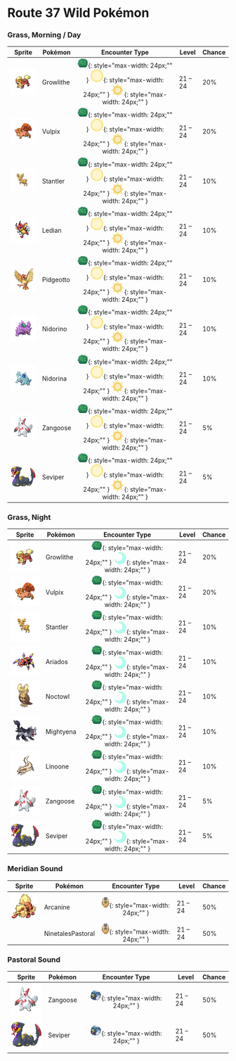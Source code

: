 # Route 37 Wild Pokémon

### Grass, Morning / Day

| Sprite | Pokémon | Encounter Type | Level | Chance |
|:------:|---------|:--------------:|-------|--------|
| ![Growlithe](../../assets/sprites/growlithe/front.gif "Growlithe") | Growlithe | ![Grass](../../assets/encounter_types/grass.png "Grass"){: style="max-width: 24px;"" } ![Morning](../../assets/encounter_types/morning.png "Morning"){: style="max-width: 24px;"" } ![Day](../../assets/encounter_types/day.png "Day"){: style="max-width: 24px;"" } | 21 – 24 | 20% |
| ![Vulpix](../../assets/sprites/vulpix/front.gif "Vulpix") | Vulpix | ![Grass](../../assets/encounter_types/grass.png "Grass"){: style="max-width: 24px;"" } ![Morning](../../assets/encounter_types/morning.png "Morning"){: style="max-width: 24px;"" } ![Day](../../assets/encounter_types/day.png "Day"){: style="max-width: 24px;"" } | 21 – 24 | 20% |
| ![Stantler](../../assets/sprites/stantler/front.gif "Stantler") | Stantler | ![Grass](../../assets/encounter_types/grass.png "Grass"){: style="max-width: 24px;"" } ![Morning](../../assets/encounter_types/morning.png "Morning"){: style="max-width: 24px;"" } ![Day](../../assets/encounter_types/day.png "Day"){: style="max-width: 24px;"" } | 21 – 24 | 10% |
| ![Ledian](../../assets/sprites/ledian/front.gif "Ledian") | Ledian | ![Grass](../../assets/encounter_types/grass.png "Grass"){: style="max-width: 24px;"" } ![Morning](../../assets/encounter_types/morning.png "Morning"){: style="max-width: 24px;"" } ![Day](../../assets/encounter_types/day.png "Day"){: style="max-width: 24px;"" } | 21 – 24 | 10% |
| ![Pidgeotto](../../assets/sprites/pidgeotto/front.gif "Pidgeotto") | Pidgeotto | ![Grass](../../assets/encounter_types/grass.png "Grass"){: style="max-width: 24px;"" } ![Morning](../../assets/encounter_types/morning.png "Morning"){: style="max-width: 24px;"" } ![Day](../../assets/encounter_types/day.png "Day"){: style="max-width: 24px;"" } | 21 – 24 | 10% |
| ![Nidorino](../../assets/sprites/nidorino/front.gif "Nidorino") | Nidorino | ![Grass](../../assets/encounter_types/grass.png "Grass"){: style="max-width: 24px;"" } ![Morning](../../assets/encounter_types/morning.png "Morning"){: style="max-width: 24px;"" } ![Day](../../assets/encounter_types/day.png "Day"){: style="max-width: 24px;"" } | 21 – 24 | 10% |
| ![Nidorina](../../assets/sprites/nidorina/front.gif "Nidorina") | Nidorina | ![Grass](../../assets/encounter_types/grass.png "Grass"){: style="max-width: 24px;"" } ![Morning](../../assets/encounter_types/morning.png "Morning"){: style="max-width: 24px;"" } ![Day](../../assets/encounter_types/day.png "Day"){: style="max-width: 24px;"" } | 21 – 24 | 10% |
| ![Zangoose](../../assets/sprites/zangoose/front.gif "Zangoose") | Zangoose | ![Grass](../../assets/encounter_types/grass.png "Grass"){: style="max-width: 24px;"" } ![Morning](../../assets/encounter_types/morning.png "Morning"){: style="max-width: 24px;"" } ![Day](../../assets/encounter_types/day.png "Day"){: style="max-width: 24px;"" } | 21 – 24 | 5% |
| ![Seviper](../../assets/sprites/seviper/front.gif "Seviper") | Seviper | ![Grass](../../assets/encounter_types/grass.png "Grass"){: style="max-width: 24px;"" } ![Morning](../../assets/encounter_types/morning.png "Morning"){: style="max-width: 24px;"" } ![Day](../../assets/encounter_types/day.png "Day"){: style="max-width: 24px;"" } | 21 – 24 | 5% |

### Grass, Night

| Sprite | Pokémon | Encounter Type | Level | Chance |
|:------:|---------|:--------------:|-------|--------|
| ![Growlithe](../../assets/sprites/growlithe/front.gif "Growlithe") | Growlithe | ![Grass](../../assets/encounter_types/grass.png "Grass"){: style="max-width: 24px;"" } ![Night](../../assets/encounter_types/night.png "Night"){: style="max-width: 24px;"" } | 21 – 24 | 20% |
| ![Vulpix](../../assets/sprites/vulpix/front.gif "Vulpix") | Vulpix | ![Grass](../../assets/encounter_types/grass.png "Grass"){: style="max-width: 24px;"" } ![Night](../../assets/encounter_types/night.png "Night"){: style="max-width: 24px;"" } | 21 – 24 | 20% |
| ![Stantler](../../assets/sprites/stantler/front.gif "Stantler") | Stantler | ![Grass](../../assets/encounter_types/grass.png "Grass"){: style="max-width: 24px;"" } ![Night](../../assets/encounter_types/night.png "Night"){: style="max-width: 24px;"" } | 21 – 24 | 10% |
| ![Ariados](../../assets/sprites/ariados/front.gif "Ariados") | Ariados | ![Grass](../../assets/encounter_types/grass.png "Grass"){: style="max-width: 24px;"" } ![Night](../../assets/encounter_types/night.png "Night"){: style="max-width: 24px;"" } | 21 – 24 | 10% |
| ![Noctowl](../../assets/sprites/noctowl/front.gif "Noctowl") | Noctowl | ![Grass](../../assets/encounter_types/grass.png "Grass"){: style="max-width: 24px;"" } ![Night](../../assets/encounter_types/night.png "Night"){: style="max-width: 24px;"" } | 21 – 24 | 10% |
| ![Mightyena](../../assets/sprites/mightyena/front.gif "Mightyena") | Mightyena | ![Grass](../../assets/encounter_types/grass.png "Grass"){: style="max-width: 24px;"" } ![Night](../../assets/encounter_types/night.png "Night"){: style="max-width: 24px;"" } | 21 – 24 | 10% |
| ![Linoone](../../assets/sprites/linoone/front.gif "Linoone") | Linoone | ![Grass](../../assets/encounter_types/grass.png "Grass"){: style="max-width: 24px;"" } ![Night](../../assets/encounter_types/night.png "Night"){: style="max-width: 24px;"" } | 21 – 24 | 10% |
| ![Zangoose](../../assets/sprites/zangoose/front.gif "Zangoose") | Zangoose | ![Grass](../../assets/encounter_types/grass.png "Grass"){: style="max-width: 24px;"" } ![Night](../../assets/encounter_types/night.png "Night"){: style="max-width: 24px;"" } | 21 – 24 | 5% |
| ![Seviper](../../assets/sprites/seviper/front.gif "Seviper") | Seviper | ![Grass](../../assets/encounter_types/grass.png "Grass"){: style="max-width: 24px;"" } ![Night](../../assets/encounter_types/night.png "Night"){: style="max-width: 24px;"" } | 21 – 24 | 5% |

### Meridian Sound

| Sprite | Pokémon | Encounter Type | Level | Chance |
|:------:|---------|:--------------:|-------|--------|
| ![Arcanine](../../assets/sprites/arcanine/front.gif "Arcanine") | Arcanine | ![Meridian Sound](../../assets/encounter_types/meridian_sound.png "Meridian Sound"){: style="max-width: 24px;"" } | 21 – 24 | 50% |
|  | NinetalesPastoral | ![Meridian Sound](../../assets/encounter_types/meridian_sound.png "Meridian Sound"){: style="max-width: 24px;"" } | 21 – 24 | 50% |

### Pastoral Sound

| Sprite | Pokémon | Encounter Type | Level | Chance |
|:------:|---------|:--------------:|-------|--------|
| ![Zangoose](../../assets/sprites/zangoose/front.gif "Zangoose") | Zangoose | ![Pastoral Sound](../../assets/encounter_types/pastoral_sound.png "Pastoral Sound"){: style="max-width: 24px;"" } | 21 – 24 | 50% |
| ![Seviper](../../assets/sprites/seviper/front.gif "Seviper") | Seviper | ![Pastoral Sound](../../assets/encounter_types/pastoral_sound.png "Pastoral Sound"){: style="max-width: 24px;"" } | 21 – 24 | 50% |

